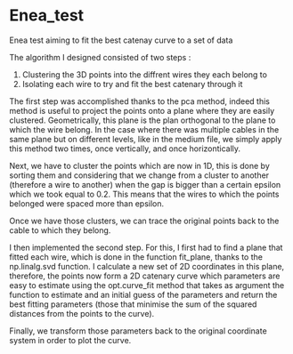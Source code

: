 # Enea_test
Enea test aiming to fit the best catenay curve to a set of data 

The algorithm I designed consisted of two steps :
  1. Clustering the 3D points into the diffrent wires they each belong to
  2. Isolating each wire to try and fit the best catenary through it

The first step was accomplished thanks to the pca method, indeed this method is useful to project the points onto a plane where they are easily clustered. Geometrically, this plane is the plan orthogonal to the plane to which the wire belong. In the case where there was multiple cables in the same plane but on different levels, like in the medium file, we simply apply this method two times, once vertically, and once horizontically. 

Next, we have to cluster the points which are now in 1D, this is done by sorting them and considering that we change from a cluster to another (therefore a wire to another) when the gap is bigger than a certain epsilon which we took equal to 0.2. This means that the wires to which the points belonged were spaced more than epsilon.

Once we have those clusters, we can trace the original points back to the cable to which they belong. 

I then implemented the second step. For this, I first had to find a plane that fitted each wire, which is done in the function fit_plane, thanks to the np.linalg.svd function. I calculate a new set of 2D coordinates in this plane, therefore, the points now form a 2D catenary curve which parameters are easy to estimate using the opt.curve_fit method that takes as argument the function to estimate and an initial guess of the parameters and return the best fitting parameters (those that minimise the sum of the squared distances from the points to the curve).

Finally, we transform those parameters back to the original coordinate system in order to plot the curve.
